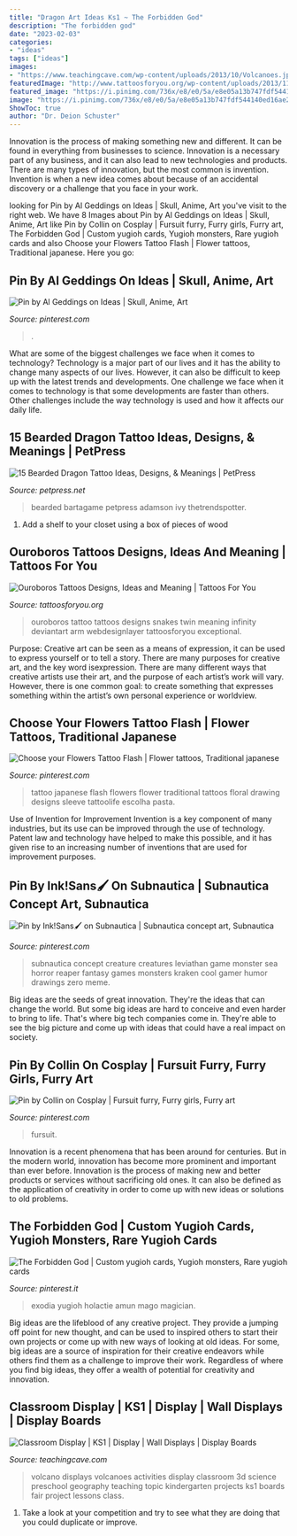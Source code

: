 ```yaml
---
title: "Dragon Art Ideas Ks1 ~ The Forbidden God"
description: "The forbidden god"
date: "2023-02-03"
categories:
- "ideas"
tags: ["ideas"]
images:
- "https://www.teachingcave.com/wp-content/uploads/2013/10/Volcanoes.jpg"
featuredImage: "http://www.tattoosforyou.org/wp-content/uploads/2013/11/Ouroboros-Tattoo-Pictures-768x1024.jpg"
featured_image: "https://i.pinimg.com/736x/e8/e0/5a/e8e05a13b747fdf544140ed16ae26d1d.jpg"
image: "https://i.pinimg.com/736x/e8/e0/5a/e8e05a13b747fdf544140ed16ae26d1d.jpg"
ShowToc: true
author: "Dr. Deion Schuster"
---
```



Innovation is the process of making something new and different. It can be found in everything from businesses to science. Innovation is a necessary part of any business, and it can also lead to new technologies and products. There are many types of innovation, but the most common is invention. Invention is when a new idea comes about because of an accidental discovery or a challenge that you face in your work.

	

		
looking for Pin by Al Geddings on Ideas | Skull, Anime, Art you've visit to the right web. We have 8 Images about Pin by Al Geddings on Ideas | Skull, Anime, Art like Pin by Collin on Cosplay | Fursuit furry, Furry girls, Furry art, The Forbidden God | Custom yugioh cards, Yugioh monsters, Rare yugioh cards and also Choose your Flowers Tattoo Flash | Flower tattoos, Traditional japanese. Here you go:
		
    
## Pin By Al Geddings On Ideas | Skull, Anime, Art

<img loading=lazy src="https://i.pinimg.com/736x/63/6a/09/636a09c02fa2c49bef5c80e9dd4a567e.jpg" onerror="this.onerror=null;this.src='https://tse4.mm.bing.net/th?id=OIP.PZgFdnxnYKvUVb7GRYoJVQHaJ_&amp;pid=15.1';" alt="Pin by Al Geddings on Ideas | Skull, Anime, Art">

_Source: pinterest.com_

>. 

	

What are some of the biggest challenges we face when it comes to technology?
Technology is a major part of our lives and it has the ability to change many aspects of our lives. However, it can also be difficult to keep up with the latest trends and developments. One challenge we face when it comes to technology is that some developments are faster than others. Other challenges include the way technology is used and how it affects our daily life.

    
## 15 Bearded Dragon Tattoo Ideas, Designs, &amp; Meanings | PetPress

<img loading=lazy src="https://cdn.petpress.net/wp-content/uploads/2020/03/12025526/Bearded-Dragon-Tattoo-idea-1.jpg" onerror="this.onerror=null;this.src='https://tse4.mm.bing.net/th?id=OIP.GmqMOG7f-j4zy2DIHZAAeAAAAA&amp;pid=15.1';" alt="15 Bearded Dragon Tattoo Ideas, Designs, &amp; Meanings | PetPress">

_Source: petpress.net_

>bearded bartagame petpress adamson ivy thetrendspotter. 

	

1. Add a shelf to your closet using a box of pieces of wood 

    
## Ouroboros Tattoos Designs, Ideas And Meaning | Tattoos For You

<img loading=lazy src="http://www.tattoosforyou.org/wp-content/uploads/2013/11/Ouroboros-Tattoo-Pictures-768x1024.jpg" onerror="this.onerror=null;this.src='https://tse4.mm.bing.net/th?id=OIP.Gyy-dDdCDkg5AqoAuFREewHaJ4&amp;pid=15.1';" alt="Ouroboros Tattoos Designs, Ideas and Meaning | Tattoos For You">

_Source: tattoosforyou.org_

>ouroboros tattoo tattoos designs snakes twin meaning infinity deviantart arm webdesignlayer tattoosforyou exceptional. 

	

Purpose:
Creative art can be seen as a means of expression, it can be used to express yourself or to tell a story. There are many purposes for creative art, and the key word isexpression. There are many different ways that creative artists use their art, and the purpose of each artist’s work will vary. However, there is one common goal: to create something that expresses something within the artist’s own personal experience or worldview.

    
## Choose Your Flowers Tattoo Flash | Flower Tattoos, Traditional Japanese

<img loading=lazy src="https://i.pinimg.com/736x/48/e8/fd/48e8fdff3d3d226a1f6016a0b687832c.jpg" onerror="this.onerror=null;this.src='https://tse1.mm.bing.net/th?id=OIP.4eo3rXeYiI_YseFAcVfgFgHaKI&amp;pid=15.1';" alt="Choose your Flowers Tattoo Flash | Flower tattoos, Traditional japanese">

_Source: pinterest.com_

>tattoo japanese flash flowers flower traditional tattoos floral drawing designs sleeve tattoolife escolha pasta. 

	

Use of Invention for Improvement
Invention is a key component of many industries, but its use can be improved through the use of technology. Patent law and technology have helped to make this possible, and it has given rise to an increasing number of inventions that are used for improvement purposes.

    
## Pin By ️Ink!Sans🖌 On Subnautica | Subnautica Concept Art, Subnautica

<img loading=lazy src="https://i.pinimg.com/736x/55/c5/8a/55c58a6965475c3973d13eb9ef6c0184.jpg" onerror="this.onerror=null;this.src='https://tse3.mm.bing.net/th?id=OIP.6Ij1pDNOUMS37dtWSrN5DQHaLC&amp;pid=15.1';" alt="Pin by ️Ink!Sans🖌 on Subnautica | Subnautica concept art, Subnautica">

_Source: pinterest.com_

>subnautica concept creature creatures leviathan game monster sea horror reaper fantasy games monsters kraken cool gamer humor drawings zero meme. 

	

Big ideas are the seeds of great innovation. They're the ideas that can change the world. But some big ideas are hard to conceive and even harder to bring to life. That's where big tech companies come in. They're able to see the big picture and come up with ideas that could have a real impact on society.

    
## Pin By Collin On Cosplay | Fursuit Furry, Furry Girls, Furry Art

<img loading=lazy src="https://i.pinimg.com/736x/7d/2d/e5/7d2de5a6ea7c5c06e3bc6bc6ccec9f1b.jpg" onerror="this.onerror=null;this.src='https://tse2.mm.bing.net/th?id=OIP.VZYn7Io4o0anu5pFCrafvQHaNK&amp;pid=15.1';" alt="Pin by Collin on Cosplay | Fursuit furry, Furry girls, Furry art">

_Source: pinterest.com_

>fursuit. 

	

Innovation is a recent phenomena that has been around for centuries. But in the modern world, innovation has become more prominent and important than ever before. Innovation is the process of making new and better products or services without sacrificing old ones. It can also be defined as the application of creativity in order to come up with new ideas or solutions to old problems.

    
## The Forbidden God | Custom Yugioh Cards, Yugioh Monsters, Rare Yugioh Cards

<img loading=lazy src="https://i.pinimg.com/736x/e8/e0/5a/e8e05a13b747fdf544140ed16ae26d1d.jpg" onerror="this.onerror=null;this.src='https://tse1.mm.bing.net/th?id=OIP.Q8THdpSbh7dJ_AXL1Xl6gQHaKz&amp;pid=15.1';" alt="The Forbidden God | Custom yugioh cards, Yugioh monsters, Rare yugioh cards">

_Source: pinterest.it_

>exodia yugioh holactie amun mago magician. 

	

Big ideas are the lifeblood of any creative project. They provide a jumping off point for new thought, and can be used to inspired others to start their own projects or come up with new ways of looking at old ideas. For some, big ideas are a source of inspiration for their creative endeavors while others find them as a challenge to improve their work. Regardless of where you find big ideas, they offer a wealth of potential for creativity and innovation.

    
## Classroom Display | KS1 | Display | Wall Displays | Display Boards

<img loading=lazy src="https://www.teachingcave.com/wp-content/uploads/2013/10/Volcanoes.jpg" onerror="this.onerror=null;this.src='https://tse1.mm.bing.net/th?id=OIP.9BjzYoojdNQNSxkmrZVVQgHaJ3&amp;pid=15.1';" alt="Classroom Display | KS1 | Display | Wall Displays | Display Boards">

_Source: teachingcave.com_

>volcano displays volcanoes activities display classroom 3d science preschool geography teaching topic kindergarten projects ks1 boards fair project lessons class. 

	

1. Take a look at your competition and try to see what they are doing that you could duplicate or improve.

